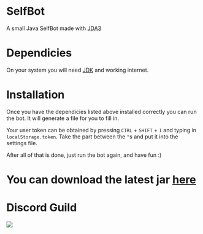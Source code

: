 # SelfBot
A small Java SelfBot made with [JDA3](https://github.com/DV8FromTheWorld/JDA)
# Dependicies
On your system you will need [JDK](http://www.oracle.com/technetwork/java/javase/downloads/jdk8-downloads-2133151.html) and working internet.
# Installation
Once you have the dependicies listed above installed correctly you can run the bot. It will generate a file for you to fill in.

Your user token can be obtained by pressing `CTRL` + `SHIFT` + `I` and typing in `localStorage.token`. 
Take the part between the `"`s and put it into the settings file.

After all of that is done, just run the bot again, and have fun :)

# You can download the latest jar [here](https://ci.arsenarsen.com/job/SelfBot/)
# Discord Guild
[![](https://discordapp.com/api/guilds/208125579810045952/embed.png?style=banner4)](https://discord.gg/Vu8WNTw)

